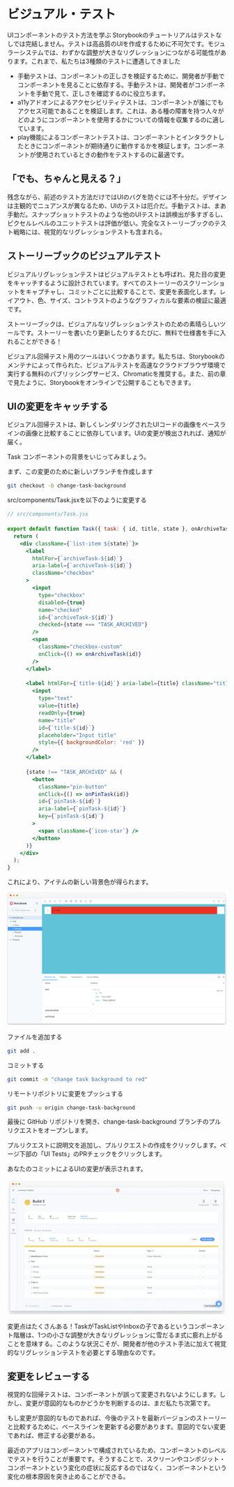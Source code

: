 # ビジュアル・テスト
UIコンポーネントのテスト方法を学ぶ
Storybookのチュートリアルはテストなしでは完結しません。テストは高品質のUIを作成するために不可欠です。モジュラーシステムでは、わずかな調整が大きなリグレッションにつながる可能性があります。これまで、私たちは3種類のテストに遭遇してきました

* 手動テストは、コンポーネントの正しさを検証するために、開発者が手動でコンポーネントを見ることに依存する。手動テストは、開発者がコンポーネントを手動で見て、正しさを確認するのに役立ちます。
* a11yアドオンによるアクセシビリティテストは、コンポーネントが誰にでもアクセス可能であることを検証します。これは、ある種の障害を持つ人々がどのようにコンポーネントを使用するかについての情報を収集するのに適しています。
* play機能によるコンポーネントテストは、コンポーネントとインタラクトしたときにコンポーネントが期待通りに動作するかを検証します。コンポーネントが使用されているときの動作をテストするのに最適です。

## 「でも、ちゃんと見える？」
残念ながら、前述のテスト方法だけではUIのバグを防ぐには不十分だ。デザインは主観的でニュアンスが異なるため、UIのテストは厄介だ。手動テストは、まあ手動だ。スナップショットテストのような他のUIテストは誤検出が多すぎるし、ピクセルレベルのユニットテストは評価が低い。完全なストーリーブックのテスト戦略には、視覚的なリグレッションテストも含まれる。

## ストーリーブックのビジュアルテスト
ビジュアルリグレッションテストはビジュアルテストとも呼ばれ、見た目の変更をキャッチするように設計されています。すべてのストーリーのスクリーンショットをキャプチャし、コミットごとに比較することで、変更を表面化します。レイアウト、色、サイズ、コントラストのようなグラフィカルな要素の検証に最適です。

ストーリーブックは、ビジュアルなリグレッションテストのための素晴らしいツールです。ストーリーを書いたり更新したりするたびに、無料で仕様書を手に入れることができる！

ビジュアル回帰テスト用のツールはいくつかあります。私たちは、Storybookのメンテナによって作られた、ビジュアルテストを高速なクラウドブラウザ環境で実行する無料のパブリッシングサービス、Chromaticを推奨する。また、前の章で見たように、Storybookをオンラインで公開することもできます。

## UIの変更をキャッチする
ビジュアル回帰テストは、新しくレンダリングされたUIコードの画像をベースラインの画像と比較することに依存しています。UIの変更が検出されれば、通知が届く。

Task コンポーネントの背景をいじってみましょう。

まず、この変更のために新しいブランチを作成します

```bash
git checkout -b change-task-background
```

src/components/Task.jsxを以下のように変更する

```jsx
// src/components/Task.jsx

export default function Task({ task: { id, title, state }, onArchiveTask, onPinTask }) {
  return (
    <div className={`list-item ${state}`}>
      <label
        htmlFor={`archiveTask-${id}`}
        aria-label={`archiveTask-${id}`}
        className="checkbox"
      >
        <input
          type="checkbox"
          disabled={true}
          name="checked"
          id={`archiveTask-${id}`}
          checked={state === "TASK_ARCHIVED"}
        />
        <span
          className="checkbox-custom"
          onClick={() => onArchiveTask(id)}
        />
      </label>

      <label htmlFor={`title-${id}`} aria-label={title} className="title">
        <input
          type="text"
          value={title}
          readOnly={true}
          name="title"
          id={`title-${id}`}
          placeholder="Input title"
          style={{ backgroundColor: 'red' }}
        />
      </label>

      {state !== "TASK_ARCHIVED" && (
        <button
          className="pin-button"
          onClick={() => onPinTask(id)}
          id={`pinTask-${id}`}
          aria-label={`pinTask-${id}`}
          key={`pinTask-${id}`}
        >
          <span className={`icon-star`} />
        </button>
      )}
    </div>
  );
}
```
これにより、アイテムの新しい背景色が得られます。

![alt text](../images/image14.png)

ファイルを追加する

```bash
git add .
```

コミットする
```bash
git commit -m "change task background to red"
```

リモートリポジトリに変更をプッシュする
```bash
git push -u origin change-task-background
```

最後に GitHub リポジトリを開き、change-task-background ブランチのプルリクエストをオープンします。

プルリクエストに説明文を追加し、プルリクエストの作成をクリックします。ページ下部の「UI Tests」のPRチェックをクリックします。

あなたのコミットによるUIの変更が表示されます。

![alt text](../images/image15.png)

変更点はたくさんある！TaskがTaskListやInboxの子であるというコンポーネント階層は、1つの小さな調整が大きなリグレッションに雪だるま式に膨れ上がることを意味する。このような状況こそが、開発者が他のテスト手法に加えて視覚的なリグレッションテストを必要とする理由なのです。

## 変更をレビューする
視覚的な回帰テストは、コンポーネントが誤って変更されないようにします。しかし、変更が意図的なものかどうかを判断するのは、まだ私たち次第です。

もし変更が意図的なものであれば、今後のテストを最新バージョンのストーリーと比較するために、ベースラインを更新する必要があります。意図的でない変更であれば、修正する必要がある。

最近のアプリはコンポーネントで構成されているため、コンポーネントのレベルでテストを行うことが重要です。そうすることで、スクリーンやコンポジット・コンポーネントという変化の症状に反応するのではなく、コンポーネントという変化の根本原因を突き止めることができる。
